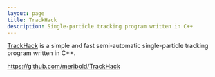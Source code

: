 ```yaml
---
layout: page
title: TrackHack
description: Single-particle tracking program written in C++
---
```


[TrackHack](https://github.com/meribold/TrackHack) is a simple and fast semi-automatic
single-particle tracking program written in C++.

<https://github.com/meribold/TrackHack>

<!-- vim: set tw=90 sts=-1 sw=4 et spell: -->
